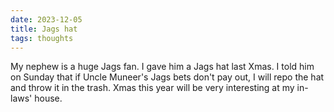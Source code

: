 ```yaml
---
date: 2023-12-05
title: Jags hat
tags: thoughts
---
```


My nephew is a huge Jags fan. I gave him a Jags hat last Xmas. I told him on Sunday that if Uncle Muneer's Jags bets don't pay out, I will repo the hat and throw it in the trash. Xmas this year will be very interesting at my in-laws' house.